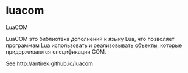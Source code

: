 # luacom
LuaCOM 


LuaCOM это библиотека дополнений к языку Lua, что позволяет программам Lua использовать и реализовывать объекты, которые придерживаются спецификации COM.

See http://antirek.github.io/luacom